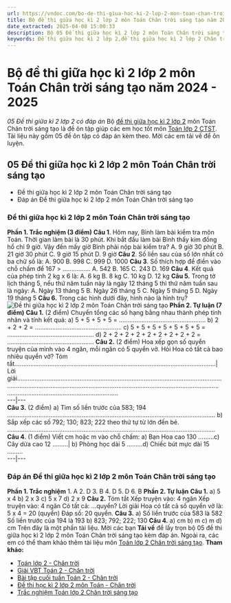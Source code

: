 ```yaml
---
url: https://vndoc.com/bo-de-thi-giua-hoc-ki-2-lop-2-mon-toan-chan-troi-sang-tao-290628
title: Bộ đề thi giữa học kì 2 lớp 2 môn Toán Chân trời sáng tạo năm 2024 - 2025 - 05 Đề thi giữa kì 2 lớp 2 có đáp án - VnDoc.com
date_extracted: 2025-04-08 15:00:33
description: Bộ 05 Đề thi giữa học kì 2 lớp 2 môn Toán Chân trời sáng tạo là tài liệu hay giúp các giáo viên và các em học sinh lớp 2 ôn tập bài bản nhất trong giữa kì 2.
keywords: Đề thi giữa học kì 2 lớp 2,đề thi giữa học kì 2 lớp 2 Chân trời sáng tạo,Đề kiểm tra giữa học kì II môn Toán lớp 2,đề kiểm tra học kì 2 môn Toán lớp 2,đề thi học kỳ 2 môn Toán lớp 2,đáp án đề kiểm tra giữa học kì 2 lớp 2,đề thi lớp 2,thư viện đề thi lớp 2,Đề thi giữa kì 2 lớp 2,Ôn tập giữa học kì 2 môn Toán,đề thi giữa học kì 2 lớp 2 môn Toán Chân trời sáng tạo
---
```


# Bộ đề thi giữa học kì 2 lớp 2 môn Toán Chân trời sáng tạo năm 2024 - 2025
 _05 Đề thi giữa kì 2 lớp 2 có đáp án_
Bộ [đề thi giữa học kì 2 lớp 2](<https://vndoc.com/de-thi-giua-ki-2-lop2>) môn Toán Chân trời sáng tạo là đề ôn tập giúp các em học tốt môn [Toán lớp 2 CTST](<https://vndoc.com/toan-lop-2-sach-chan-troi-sang-tao>). Tài liệu này gồm 05 đề ôn tập có đáp án kèm theo. Mời các em tải về để ôn luyện.
## 05 Đề thi giữa học kì 2 lớp 2 môn Toán Chân trời sáng tạo
  * Đề thi giữa học kì 2 lớp 2 môn Toán Chân trời sáng tạo
  * Đáp án Đề thi giữa học kì 2 lớp 2 môn Toán Chân trời sáng tạo

### Đề thi giữa học kì 2 lớp 2 môn Toán Chân trời sáng tạo
**Phần 1. Trắc nghiệm \(3 điểm\)**
**Câu 1**. Hôm nay, Bình làm bài kiểm tra môn Toán. Thời gian làm bài là 30 phút. Khi bắt đầu làm bài Bình thấy kim đồng hổ chỉ 9 giờ. Vậy đến mấy giờ Bình phải nộp bài kiểm tra?
A. 9 giờ 30 phút
B. 21 giờ 30 phút
C. 9 giờ 15 phút
D. 9 giờ
**Câu 2**. Số liền sau của số lớn nhất có ba chữ số là:
A. 900
B. 998
C. 999
D. 1000
**Câu 3**. Số thích hợp để điền vào chỗ chấm để 167 > …………….
A. 542
B. 165
C. 243
D. 169
**Câu 4**. Kết quả của phép tính 2 kg x 6 là:
A. 6 kg
B. 8 kg
C. 10 kg
D. 12 kg
**Câu 5.** Trong tờ lịch tháng 5, nếu thứ năm tuần này là ngày 12 tháng 5 thì thứ năm tuần sau là ngày:
A. Ngày 13 tháng 5
B. Ngày 26 tháng 5
C. Ngày 5 tháng 5
D. Ngày 19 tháng 5
**Câu 6.** Trong các hình dưới đây, hình nào là hình trụ?
![Đề thi giữa học kì 2 lớp 2 môn Toán Chân trời sáng tạo](https://i.vdoc.vn/data/image/2023/03/03/Toan-2-CTST-1.jpg)
**Phần 2. Tự luận \(7 điểm\)**
**Câu 1.** \(2 điểm\) Chuyển tổng các số hạng bằng nhau thành phép tính nhân và tính kết quả:
a\) 5 + 5 + 5 + 5 = …………………………………………..
b\) 2 + 2 + 2 = …………………………………………..
c\) 5 + 5 + 5 + 5 + 5 + 5 + 5 = …………………………………………..
d\) 2 + 2 + 2 + 2 + 2 + 2 + 2 + 2 + 2 = …………………………………………..
**Câu 2.** \(2 điểm\) Hoa xếp gọn số quyển truyện của mình vào 4 ngăn, mỗi ngăn có 5 quyển vở. Hỏi Hoa có tất cả bao nhiêu quyển vở?
Tóm tắt………………………..………………………..………………………..………………………..| Lời giải…………………………………………………………….......…………………………………………………………….......…………………………………………………………….......…………………………………………………………….......  
---|---  
**Câu 3.** \(2 điểm\)
a\) Tìm số liền trước của 583; 194
………………………………………………………………………………………………….........
b\) Sắp xếp các số 792; 130; 823; 222 theo thứ tự từ lớn đến bé.
………………………………………………………………………………………………….........
**Câu 4**. \(1 điểm\) Viết cm hoặc m vào chỗ chấm:
a\) Bạn Hoa cao 130 ………c\) Cây dừa cao 12 ………| b\) Phòng học dài 5 ………d\) Chiếc bút mực dài 15 ………  
---|---  
### Đáp án Đề thi giữa học kì 2 lớp 2 môn Toán Chân trời sáng tạo
**Phần 1. Trắc nghiệm**
1\. A
2\. D
3\. B
4\. D
5\. D
6\. B
**Phần 2. Tự luận**
**Câu 1.**
a\) 5 x 4
b\) 2 x 3
c\) 5 x 7
d\) 2 x 9
**Câu 2.**
Tóm tắt
Xếp truyện vào: 4 ngăn
Xếp truyện vào: 4 ngăn
Có tất cả: …quyển?
Lời giải
Hoa có tất cả số quyển vở là:
5 x 4 = 20 \(quyển\)
Đáp số: 20 quyển.
**Câu 3.**
a\) Số liền trước của 583 là 582 Số liền trước của 194 là 193 b\) 823; 792; 222; 130
**Câu 4.**
a\) cm
b\) m
c\) m
d\) cm
Trên đây là một phần tài liệu.
Mời các bạn **Tải về** để lấy trọn bộ 05 đề thi giữa học kì 2 lớp 2 môn Toán Chân trời sáng tạo kèm đáp án.
Ngoài ra, các em có thể tham khảo thêm tài liệu môn [Toán lớp 2 Chân trời sáng tạo](<https://vndoc.com/toan-lop-2-sach-chan-troi-sang-tao>).
**Tham khảo:**
  * [Toán lớp 2 - Chân trời](<https://vndoc.com/toan-lop-2-sach-chan-troi-sang-tao>)
  * [Giải VBT Toán 2 - Chân trời](<https://vndoc.com/vo-bai-tap-toan-lop-2-chan-troi-sang-tao>)
  * [Bài tập cuối tuần Toán 2 - Chân trời](<https://vndoc.com/bai-tap-cuoi-tuan-toan-lop-2-sach-chan-troi>)
  * [Đề thi học kì 2 lớp 2 môn Toán - Chân trời](<https://vndoc.com/de-thi-hoc-ki-2-lop-2-mon-toan-chan-troi-sang-tao>)
  * [Trắc nghiệm Toán lớp 2 Chân trời sáng tạo](<https://vndoc.com/trac-nghiem-toan-lop-2-chan-troi-sang-tao>)

